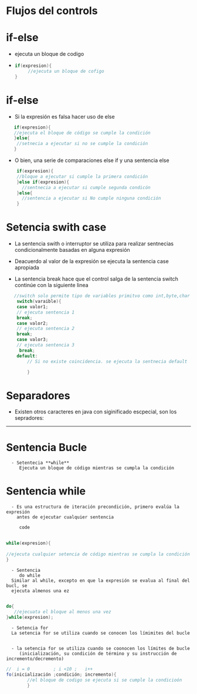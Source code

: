 # Flujos  del controls 

  # if-else
    
 -  ejecuta un bloque de codigo 

 - ```java
   if(expresion){ 
        //ejecuta un bloque de cofigo
   }
    ```
# if-else

 - Si la expresión es falsa hacer uso de else


 ```java
    if(expresion){
    //ejecuta el bloque de código se cumple la condición
    }else{
     //setnecia a ejecutar si no se cumple la condición
    }
```    
    
 - O bien, una serie de comparaciones else if y una sentencia else
  
```java
    if(expresion){
    //bloque a ejecutar si cumple la primera condición
    }else if(expresion){
      //sentnecia a ejecutar si cumple segunda condicón
    }else{
      //sentencia a ejecutar si No cumple ninguna condición
    }
  ```    

# Setencia swith case

 - La sentencia swith o interruptor se utiliza para realizar sentnecias condicionalmente 
   basadas en alguna expresión
 - Deacuerdo al valor de la expresión se ejecuta la sentencia case apropiada

 - La sentencia break hace que el control salga de la sentencia switch continúe con la siguiente
   linea
```java
   //switch solo permite tipo de variables primitvo como int,byte,char y String pero eso a partir de la version 7 de java o enum enumerador de java
    switch(varaible){
    case valor1;
    // ejecuta sentencia 1
    break;    
    case valor2;
    // ejecuta sentencia 2
    break;    
    case valor3;
    // ejecuta sentencia 3
     break;    
    default:
        // Si no existe coincidencia. se ejecuta la sentnecia default

        }
  ```    
  # Separadores 
 
- Existen otros caracteres en java con siginificado escpecial, son los sepradores:
------------------------------------------------------------------------------------

# Sentencia Bucle

      - Setentecia **while**
         Ejecuta un bloque de código mientras se cumpla la condición 



# Sentencia while

      - Es una estructura de iteración precondición, primero evalúa la expresión 
        antes de ejecutar cualquier sentencia 

         code
```java
   
while(expresion){
    
//ejecuta cualquier setencia de código mientras se cumpla la condición    
}
```

      - Sentencia
         do while
      Similar al while, excepto en que la expresión se evalua al final del bucl, se 
      ejecuta almenos una ez



```java
   
do{
   //ejecuata el bloque al menos una vez    
}while(expresion);
```

      - Setencia for
      La setencia for se utiliza cuando se conocen los límimites del bucle


      - la setencia for se utiliza cuando se coonocen los límites de bucle
         (inicialización, su condición de término y su instrucción de incremento/decremento)
```java
//  i = 0         ; i <10 ;   i++   
fo(inicialización ;condición; incremento){
        //el bloque de codigo se ejecuta si se cumple la condicioón
        }
```
      
